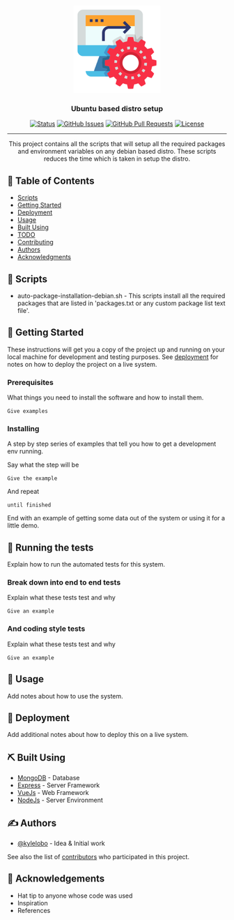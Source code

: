 <p align="center">
  <a href="" rel="noopener">
 <img width=200px height=200px src="icons/favicon.png" alt="Project logo"></a>
</p>

<h3 align="center">Ubuntu based distro setup</h3>

<div align="center">

[![Status](https://img.shields.io/badge/status-active-success.svg)]()
[![GitHub Issues](https://img.shields.io/github/issues/CryptoSingh1337/debian-automation-scripts)](https://github.com/CryptoSingh1337/debian-automation-scripts/issues)
[![GitHub Pull Requests](https://img.shields.io/github/issues-pr/CryptoSingh1337/debian-automation-scripts)](https://github.com/CryptoSingh1337/debian-automation-scripts/pulls)
[![License](https://img.shields.io/badge/license-MIT-blue.svg)](/LICENSE)

</div>

---

<p align="center"> This project contains all the scripts that will setup all the required packages and environment variables on any debian based distro. These scripts reduces the time which is taken in setup the distro.
    <br> 
</p>

## 📝 Table of Contents

- [Scripts](#scripts)
- [Getting Started](#getting_started)
- [Deployment](#deployment)
- [Usage](#usage)
- [Built Using](#built_using)
- [TODO](../TODO.md)
- [Contributing](../CONTRIBUTING.md)
- [Authors](#authors)
- [Acknowledgments](#acknowledgement)

## 🧐 Scripts <a name = "scripts"></a>

* auto-package-installation-debian.sh - This scripts install all the required packages that are listed in 'packages.txt or any custom package list text file'.

## 🏁 Getting Started <a name = "getting_started"></a>

These instructions will get you a copy of the project up and running on your local machine for development and testing purposes. See [deployment](#deployment) for notes on how to deploy the project on a live system.

### Prerequisites

What things you need to install the software and how to install them.

```
Give examples
```

### Installing

A step by step series of examples that tell you how to get a development env running.

Say what the step will be

```
Give the example
```

And repeat

```
until finished
```

End with an example of getting some data out of the system or using it for a little demo.

## 🔧 Running the tests <a name = "tests"></a>

Explain how to run the automated tests for this system.

### Break down into end to end tests

Explain what these tests test and why

```
Give an example
```

### And coding style tests

Explain what these tests test and why

```
Give an example
```

## 🎈 Usage <a name="usage"></a>

Add notes about how to use the system.

## 🚀 Deployment <a name = "deployment"></a>

Add additional notes about how to deploy this on a live system.

## ⛏️ Built Using <a name = "built_using"></a>

- [MongoDB](https://www.mongodb.com/) - Database
- [Express](https://expressjs.com/) - Server Framework
- [VueJs](https://vuejs.org/) - Web Framework
- [NodeJs](https://nodejs.org/en/) - Server Environment

## ✍️ Authors <a name = "authors"></a>

- [@kylelobo](https://github.com/kylelobo) - Idea & Initial work

See also the list of [contributors](https://github.com/kylelobo/The-Documentation-Compendium/contributors) who participated in this project.

## 🎉 Acknowledgements <a name = "acknowledgement"></a>

- Hat tip to anyone whose code was used
- Inspiration
- References
